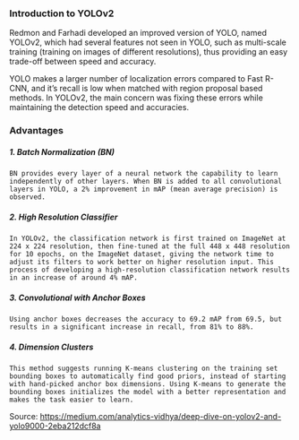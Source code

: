 ### Introduction to YOLOv2
Redmon and Farhadi developed an improved version of YOLO, named YOLOv2, which had several features not seen in YOLO, such as multi-scale training (training on images of different resolutions), thus providing an easy trade-off between speed and accuracy.

YOLO makes a larger number of localization errors compared to Fast R-CNN, and it’s recall is low when matched with region proposal based methods. In YOLOv2, the main concern was fixing these errors while maintaining the detection speed and accuracies.

### Advantages
##### 1. Batch Normalization (BN)
```BN provides every layer of a neural network the capability to learn independently of other layers. When BN is added to all convolutional layers in YOLO, a 2% improvement in mAP (mean average precision) is observed.```
##### 2. High Resolution Classifier
   ```In YOLOv2, the classification network is first trained on ImageNet at 224 x 224 resolution, then fine-tuned at the full 448 x 448 resolution for 10 epochs, on the ImageNet dataset, giving the network time to adjust its filters to work better on higher resolution input. This process of developing a high-resolution classification network results in an increase of around 4% mAP.```
   
##### 3. Convolutional with Anchor Boxes
   ```Using anchor boxes decreases the accuracy to 69.2 mAP from 69.5, but results in a significant increase in recall, from 81% to 88%.```
   
##### 4. Dimension Clusters
```This method suggests running K-means clustering on the training set bounding boxes to automatically find good priors, instead of starting with hand-picked anchor box dimensions. Using K-means to generate the bounding boxes initializes the model with a better representation and makes the task easier to learn.```

Source: https://medium.com/analytics-vidhya/deep-dive-on-yolov2-and-yolo9000-2eba212dcf8a